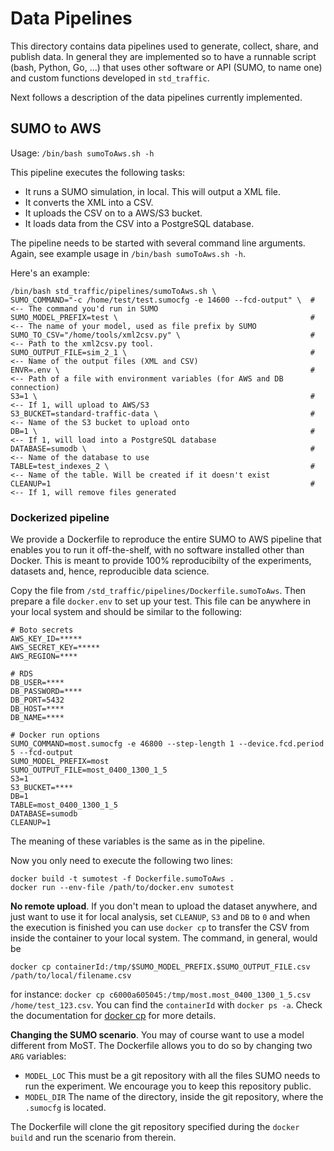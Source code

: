 # Data Pipelines

This directory contains data pipelines used to generate, collect, share, and publish data. In general they are implemented so to have a runnable script (bash, Python, Go, ...) that uses other software or API (SUMO, to name one) and custom functions developed in `std_traffic`.

Next follows a description of the data pipelines currently implemented.

## SUMO to AWS

Usage: `/bin/bash sumoToAws.sh -h`

This pipeline executes the following tasks:

  - It runs a SUMO simulation, in local. This will output a XML file.
  - It converts the XML into a CSV.
  - It uploads the CSV on to a AWS/S3 bucket.
  - It loads data from the CSV into a PostgreSQL database.

The pipeline needs to be started with several command line arguments. Again, see example usage in `/bin/bash sumoToAws.sh -h`.

Here's an example:

```
/bin/bash std_traffic/pipelines/sumoToAws.sh \
SUMO_COMMAND="-c /home/test/test.sumocfg -e 14600 --fcd-output" \  # <-- The command you'd run in SUMO
SUMO_MODEL_PREFIX=test \                                           # <-- The name of your model, used as file prefix by SUMO
SUMO_TO_CSV="/home/tools/xml2csv.py" \                             # <-- Path to the xml2csv.py tool.
SUMO_OUTPUT_FILE=sim_2_1 \                                         # <-- Name of the output files (XML and CSV)
ENVR=.env \                                                        # <-- Path of a file with environment variables (for AWS and DB connection)
S3=1 \                                                             # <-- If 1, will upload to AWS/S3
S3_BUCKET=standard-traffic-data \                                  # <-- Name of the S3 bucket to upload onto
DB=1 \                                                             # <-- If 1, will load into a PostgreSQL database
DATABASE=sumodb \                                                  # <-- Name of the database to use
TABLE=test_indexes_2 \                                             # <-- Name of the table. Will be created if it doesn't exist
CLEANUP=1                                                          # <-- If 1, will remove files generated
```

### Dockerized pipeline

We provide a Dockerfile to reproduce the entire SUMO to AWS pipeline that enables you to run it off-the-shelf, with no software installed other than Docker. This is meant to provide 100% reproducibilty of the experiments, datasets and, hence, reproducible data science.

Copy the file from `/std_traffic/pipelines/Dockerfile.sumoToAws`. Then prepare a file `docker.env` to set up your test. This file can be anywhere in your local system and should be similar to the following:

```
# Boto secrets
AWS_KEY_ID=*****
AWS_SECRET_KEY=*****
AWS_REGION=****

# RDS
DB_USER=****
DB_PASSWORD=****
DB_PORT=5432
DB_HOST=****
DB_NAME=****

# Docker run options
SUMO_COMMAND=most.sumocfg -e 46800 --step-length 1 --device.fcd.period 5 --fcd-output
SUMO_MODEL_PREFIX=most
SUMO_OUTPUT_FILE=most_0400_1300_1_5
S3=1
S3_BUCKET=****
DB=1
TABLE=most_0400_1300_1_5
DATABASE=sumodb
CLEANUP=1
```

The meaning of these variables is the same as in the pipeline.

Now you only need to execute the following two lines:

```
docker build -t sumotest -f Dockerfile.sumoToAws .
docker run --env-file /path/to/docker.env sumotest
```

**No remote upload**. If you don't mean to upload the dataset anywhere, and just want to use it for local analysis, set `CLEANUP`, `S3` and `DB` to `0` and when the execution is finished you can use `docker cp` to transfer the CSV from inside the container to your local system. The command, in general, would be

```
docker cp containerId:/tmp/$SUMO_MODEL_PREFIX.$SUMO_OUTPUT_FILE.csv /path/to/local/filename.csv
```

for instance: `docker cp c6000a605045:/tmp/most.most_0400_1300_1_5.csv /home/test_123.csv`. You can find the `containerId` with `docker ps -a`. Check the documentation for [docker cp](https://docs.docker.com/engine/reference/commandline/cp/) for more details.

**Changing the SUMO scenario**. You may of course want to use a model different from MoST. The Dockerfile allows you to do so by changing two `ARG` variables:

  - `MODEL_LOC` This must be a git repository with all the files SUMO needs to run the experiment. We encourage you to keep this repository public.
  - `MODEL_DIR` The name of the directory, inside the git repository, where the `.sumocfg` is located.

The Dockerfile will clone the git repository specified during the `docker build` and run the scenario from therein.
